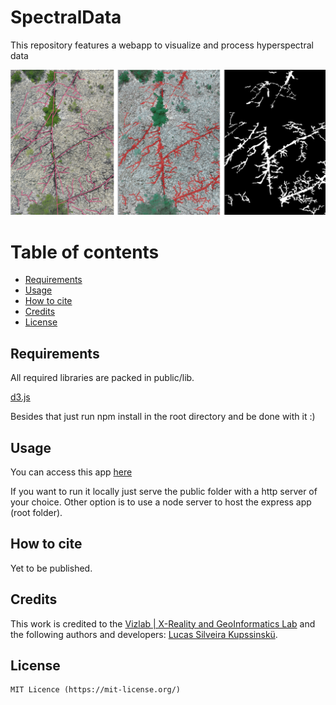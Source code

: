# SpectralData
This repository features a webapp to visualize and process hyperspectral data

<p align="center">
<img src="https://github.com/lucaskup/VizFracSet/blob/master/sample/all-min.png" width="700" alt="Results"> 
</p>

# Table of contents 

- [Requirements](#requirements) 
- [Usage](#usage) 
- [How to cite](#how-to-cite) 
- [Credits](#credits) 
- [License](#license) 

## Requirements

All required libraries are packed in public/lib.

[d3.js](https://d3js.org/)

Besides that just run npm install in the root directory and be done with it :)

## Usage
You can access this app [here](https://spectral-data.herokuapp.com/)

If you want to run it locally just serve the public folder with a http server of your choice. Other option is to use a node server to host the express app (root folder).


## How to cite

Yet to be published.

## Credits
This work is credited to the [Vizlab | X-Reality and GeoInformatics Lab](http://www.vizlab.unisinos.br/) and the following authors and developers: [Lucas Silveira Kupssinskü](https://www.researchgate.net/profile/Lucas_Kupssinskue).


## License
``` 
MIT Licence (https://mit-license.org/) 
``` 

